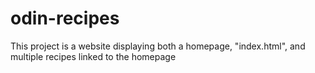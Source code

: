 # odin-recipes
This project is a website displaying both a homepage, "index.html", and multiple recipes linked to the homepage